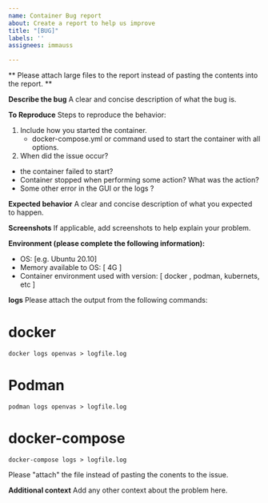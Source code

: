 ```yaml
---
name: Container Bug report
about: Create a report to help us improve
title: "[BUG]"
labels: ''
assignees: immauss

---
```


** Please attach large files to the report instead of pasting the contents into the report. **

**Describe the bug**
A clear and concise description of what the bug is.

**To Reproduce**
Steps to reproduce the behavior:
1. Include how you started the container. 
   - docker-compose.yml or command used to start the container with all options.
2. When did the issue occur? 
  - the container failed to start? 
  - Container stopped when performing some action? What was the action? 
  - Some other error in the GUI or the logs ? 

**Expected behavior**
A clear and concise description of what you expected to happen.

**Screenshots**
If applicable, add screenshots to help explain your problem.

**Environment (please complete the following information):**
 - OS: [e.g. Ubuntu 20.10]
 - Memory available to OS:  [ 4G ]
 - Container environment used with version: [ docker , podman, kubernets, etc ]

**logs**
Please attach the output from the following commands:

# docker #
``` 
docker logs openvas > logfile.log 
```
# Podman #
```
podman logs openvas > logfile.log
```
# docker-compose #
```
docker-compose logs > logfile.log
```
Please "attach" the file instead of pasting the conents to the issue. 

**Additional context**
Add any other context about the problem here.
